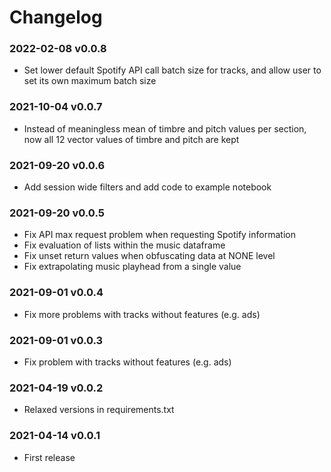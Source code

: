 # Changelog

### 2022-02-08 v0.0.8

- Set lower default Spotify API call batch size for tracks, and allow user to set its own maximum batch size

### 2021-10-04 v0.0.7

- Instead of meaningless mean of timbre and pitch values per section, now all 12 vector values of timbre and pitch are kept

### 2021-09-20 v0.0.6

- Add session wide filters and add code to example notebook

### 2021-09-20 v0.0.5

- Fix API max request problem when requesting Spotify information
- Fix evaluation of lists within the music dataframe
- Fix unset return values when obfuscating data at NONE level
- Fix extrapolating music playhead from a single value

### 2021-09-01 v0.0.4

- Fix more problems with tracks without features (e.g. ads)

### 2021-09-01 v0.0.3

- Fix problem with tracks without features (e.g. ads)

### 2021-04-19 v0.0.2

- Relaxed versions in requirements.txt

### 2021-04-14 v0.0.1

- First release

